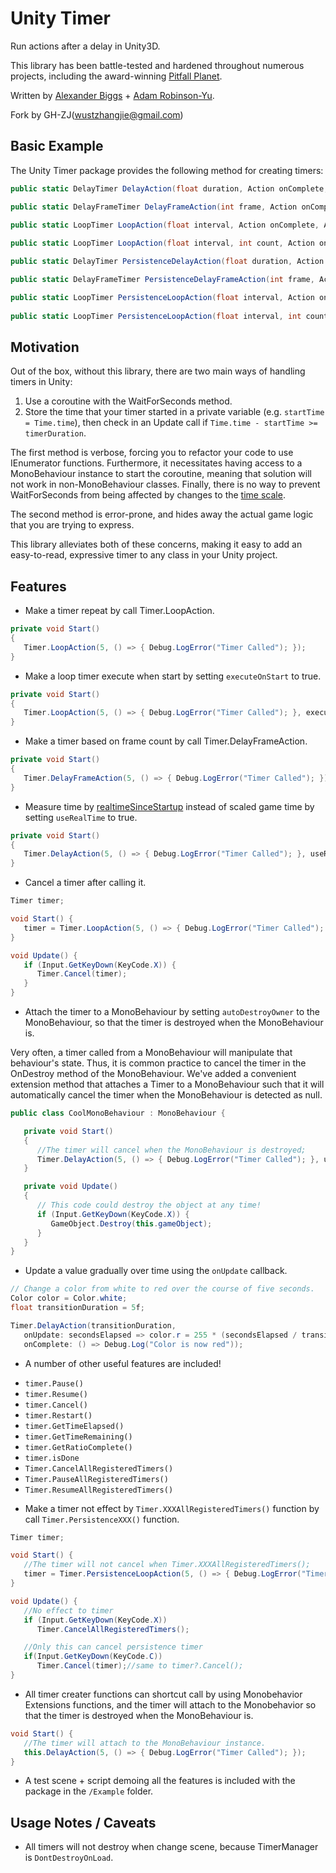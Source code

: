 # Unity Timer

Run actions after a delay in Unity3D.

This library has been battle-tested and hardened throughout numerous projects, including the award-winning [Pitfall Planet](http://pitfallplanet.com/).

Written by [Alexander Biggs](http://akbiggs.com) + [Adam Robinson-Yu](http://www.adamgryu.com/).

Fork by GH-ZJ(wustzhangjie@gmail.com)

## Basic Example

The Unity Timer package provides the following method for creating timers:
```c#
public static DelayTimer DelayAction(float duration, Action onComplete, Action<float> onUpdate = null, bool useRealTime = false, MonoBehaviour autoDestroyOwner = null);

public static DelayFrameTimer DelayFrameAction(int frame, Action onComplete, Action<float> onUpdate = null, MonoBehaviour autoDestroyOwner = null);

public static LoopTimer LoopAction(float interval, Action onComplete, Action<float> onUpdate = null,bool useRealTime = false, bool executeOnStart = false, MonoBehaviour autoDestroyOwner = null);
        
public static LoopTimer LoopAction(float interval, int count, Action onComplete, Action<float> onUpdate = null, Action onFinished = null, bool useRealTime = false, bool executeOnStart = false, MonoBehaviour autoDestroyOwner = null);

public static DelayTimer PersistenceDelayAction(float duration, Action onComplete, Action<float> onUpdate = null, bool useRealTime = false, MonoBehaviour autoDestroyOwner = null);

public static DelayFrameTimer PersistenceDelayFrameAction(int frame, Action onComplete, Action<float> onUpdate = null, MonoBehaviour autoDestroyOwner = null);

public static LoopTimer PersistenceLoopAction(float interval, Action onComplete, Action<float> onUpdate = null,bool useRealTime = false, bool executeOnStart = false, MonoBehaviour autoDestroyOwner = null);
        
public static LoopTimer PersistenceLoopAction(float interval, int count, Action onComplete, Action<float> onUpdate = null, Action onFinished = null, bool useRealTime = false, bool executeOnStart = false, MonoBehaviour autoDestroyOwner = null);
```
## Motivation

Out of the box, without this library, there are two main ways of handling timers in Unity:

1. Use a coroutine with the WaitForSeconds method.
2. Store the time that your timer started in a private variable (e.g. `startTime = Time.time`), then check in an Update call if `Time.time - startTime >= timerDuration`.

The first method is verbose, forcing you to refactor your code to use IEnumerator functions. Furthermore, it necessitates having access to a MonoBehaviour instance to start the coroutine, meaning that solution will not work in non-MonoBehaviour classes. Finally, there is no way to prevent WaitForSeconds from being affected by changes to the [time scale](http://docs.unity3d.com/ScriptReference/Time-timeScale.html).

The second method is error-prone, and hides away the actual game logic that you are trying to express.

This library alleviates both of these concerns, making it easy to add an easy-to-read, expressive timer to any class in your Unity project.

## Features

* Make a timer repeat by call Timer.LoopAction.
```c#
private void Start()
{
   Timer.LoopAction(5, () => { Debug.LogError("Timer Called"); });
}
```

* Make a loop timer execute when start by setting `executeOnStart` to true.
```c#
private void Start()
{
   Timer.LoopAction(5, () => { Debug.LogError("Timer Called"); }, executeOnStart: true);
}
```

* Make a timer based on frame count by call Timer.DelayFrameAction.
```c#
private void Start()
{
   Timer.DelayFrameAction(5, () => { Debug.LogError("Timer Called"); });
}
```

* Measure time by [realtimeSinceStartup](http://docs.unity3d.com/ScriptReference/Time-realtimeSinceStartup.html) instead of scaled game time by setting `useRealTime` to true.
```c#
private void Start()
{
   Timer.DelayAction(5, () => { Debug.LogError("Timer Called"); }, useRealTime: true);
}
```

* Cancel a timer after calling it.
```c#
Timer timer;

void Start() {
   timer = Timer.LoopAction(5, () => { Debug.LogError("Timer Called"); });
}

void Update() {
   if (Input.GetKeyDown(KeyCode.X)) {
      Timer.Cancel(timer);
   }
}
```

* Attach the timer to a MonoBehaviour by setting `autoDestroyOwner` to the MonoBehaviour, so that the timer is destroyed when the MonoBehaviour is.

Very often, a timer called from a MonoBehaviour will manipulate that behaviour's state. Thus, it is common practice to cancel the timer in the OnDestroy method of the MonoBehaviour. We've added a convenient extension method that attaches a Timer to a MonoBehaviour such that it will automatically cancel the timer when the MonoBehaviour is detected as null.
```c#
public class CoolMonoBehaviour : MonoBehaviour {

   private void Start()
   {
      //The timer will cancel when the MonoBehaviour is destroyed;
      Timer.DelayAction(5, () => { Debug.LogError("Timer Called"); }, useRealTime: true, autoDestroyOwner: this);
   }

   private void Update()
   {
      // This code could destroy the object at any time!
      if (Input.GetKeyDown(KeyCode.X)) {
         GameObject.Destroy(this.gameObject);
      }
   }
}
```

* Update a value gradually over time using the `onUpdate` callback.

```c#
// Change a color from white to red over the course of five seconds.
Color color = Color.white;
float transitionDuration = 5f;

Timer.DelayAction(transitionDuration,
   onUpdate: secondsElapsed => color.r = 255 * (secondsElapsed / transitionDuration),
   onComplete: () => Debug.Log("Color is now red"));
```

* A number of other useful features are included!

- `timer.Pause()`
- `timer.Resume()`
- `timer.Cancel()`
- `timer.Restart()`
- `timer.GetTimeElapsed()`
- `timer.GetTimeRemaining()`
- `timer.GetRatioComplete()`
- `timer.isDone`
- `Timer.CancelAllRegisteredTimers()`
- `Timer.PauseAllRegisteredTimers()`
- `Timer.ResumeAllRegisteredTimers()`

* Make a timer not effect by `Timer.XXXAllRegisteredTimers()` function by call `Timer.PersistenceXXX()` function.
```c#
Timer timer;

void Start() {
   //The timer will not cancel when Timer.XXXAllRegisteredTimers();
   timer = Timer.PersistenceLoopAction(5, () => { Debug.LogError("Timer Called"); });
}

void Update() {
   //No effect to timer
   if (Input.GetKeyDown(KeyCode.X))
      Timer.CancelAllRegisteredTimers();

   //Only this can cancel persistence timer
   if(Input.GetKeyDown(KeyCode.C))
      Timer.Cancel(timer);//same to timer?.Cancel();
}
```

* All timer creater functions can shortcut call by using Monobehavior Extensions functions, and the timer will attach to the Monobehavior so that the timer is destroyed when the MonoBehaviour is.
```c#
void Start() {
   //The timer will attach to the MonoBehaviour instance.
   this.DelayAction(5, () => { Debug.LogError("Timer Called"); });
}
```


* A test scene + script demoing all the features is included with the package in the `/Example` folder.

## Usage Notes / Caveats
* All timers will not destroy when change scene, because TimerManager is `DontDestroyOnLoad`.
